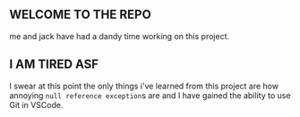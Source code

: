 ## WELCOME TO THE REPO

me and jack have had a dandy time working on this project.

## I AM TIRED ASF

I swear at this point the only things i've learned from this project are how annoying `null reference exception`s are and I have gained the ability to use Git in VSCode.